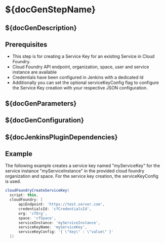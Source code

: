 # ${docGenStepName}

## ${docGenDescription}

## Prerequisites

* This step is for creating a Service Key for an existing Service in Cloud Foundry.
* Cloud Foundry API endpoint, organization, space, user and service instance are available
* Credentials have been configured in Jenkins with a dedicated Id
* Additionally you can set the optional serviceKeyConfig flag to configure the Service Key creation with your respective JSON configuration.

## ${docGenParameters}

## ${docGenConfiguration}

## ${docJenkinsPluginDependencies}

## Example

The following example creates a service key named "myServiceKey" for the service instance "myServiceInstance" in the provided cloud foundry organization and space. For the service key creation, the serviceKeyConfig is used.

```groovy
cloudFoundryCreateServiceKey(
  script: this,
  cloudFoundry: [
      apiEndpoint: 'https://test.server.com',
      credentialsId: 'cfCredentialsId',
      org: 'cfOrg',
      space: 'cfSpace',
      serviceInstance: 'myServiceInstance',
      serviceKeyName: 'myServiceKey',
      serviceKeyConfig: '{ \"key\" : \"value\" }'
  ])
```
